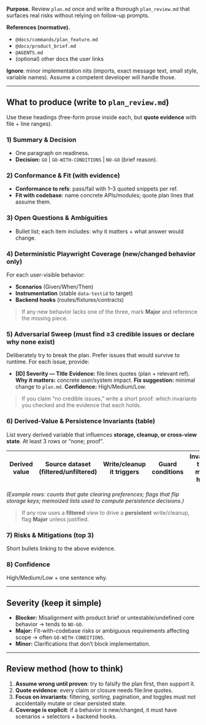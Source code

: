 **Purpose.** Review `plan.md` once and write a thorough `plan_review.md` that surfaces real risks without relying on follow-up prompts.

**References (normative).**

* `@docs/commands/plan_feature.md`
* `@docs/product_brief.md`
* `@AGENTS.md`
* (optional) other docs the user links

**Ignore**: minor implementation nits (imports, exact message text, small style, variable names). Assume a competent developer will handle those.

---

## What to produce (write to `plan_review.md`)

Use these headings (free-form prose inside each, but **quote evidence** with file + line ranges).

### 1) Summary & Decision

* One paragraph on readiness.
* **Decision:** `GO` | `GO-WITH-CONDITIONS` | `NO-GO` (brief reason).

### 2) Conformance & Fit (with evidence)

* **Conformance to refs**: pass/fail with 1–3 quoted snippets per ref.
* **Fit with codebase**: name concrete APIs/modules; quote plan lines that assume them.

### 3) Open Questions & Ambiguities

* Bullet list; each item includes: why it matters + what answer would change.

### 4) Deterministic Playwright Coverage (new/changed behavior only)

For each user-visible behavior:

* **Scenarios** (Given/When/Then)
* **Instrumentation** (stable `data-testid` to target)
* **Backend hooks** (routes/fixtures/contracts)

> If any new behavior lacks one of the three, mark **Major** and reference the missing piece.

### 5) **Adversarial Sweep (must find ≥3 credible issues or declare why none exist)**

Deliberately try to break the plan. Prefer issues that would survive to runtime.
For each issue, provide:

* **[ID] Severity — Title**
  **Evidence:** file:lines quotes (plan + relevant ref).
  **Why it matters:** concrete user/system impact.
  **Fix suggestion:** minimal change to `plan.md`.
  **Confidence:** High/Medium/Low.

> If you claim “no credible issues,” write a short proof: which invariants you checked and the evidence that each holds.

### 6) **Derived-Value & Persistence Invariants (table)**

List every derived variable that influences **storage, cleanup, or cross-view state**. At least 3 rows or “none; proof”.

| Derived value | Source dataset (filtered/unfiltered) | Write/cleanup it triggers | Guard conditions | Invariant that must hold | Evidence (file:lines) |
| ------------- | ------------------------------------ | ------------------------- | ---------------- | ------------------------ | --------------------- |

*(Example rows: counts that gate clearing preferences; flags that flip storage keys; memoized lists used to compute persistence decisions.)*

> If any row uses a **filtered** view to drive a **persistent** write/cleanup, flag **Major** unless justified.

### 7) Risks & Mitigations (top 3)

Short bullets linking to the above evidence.

### 8) Confidence

High/Medium/Low + one sentence why.

---

## Severity (keep it simple)

* **Blocker:** Misalignment with product brief or untestable/undefined core behavior → tends to `NO-GO`.
* **Major:** Fit-with-codebase risks or ambiguous requirements affecting scope → often `GO-WITH-CONDITIONS`.
* **Minor:** Clarifications that don’t block implementation.

---

## Review method (how to think)

1. **Assume wrong until proven**: try to falsify the plan first, then support it.
2. **Quote evidence**: every claim or closure needs file:line quotes.
3. **Focus on invariants**: filtering, sorting, pagination, and toggles must not accidentally mutate or clear persisted state.
4. **Coverage is explicit**: if a behavior is new/changed, it must have scenarios + selectors + backend hooks.
